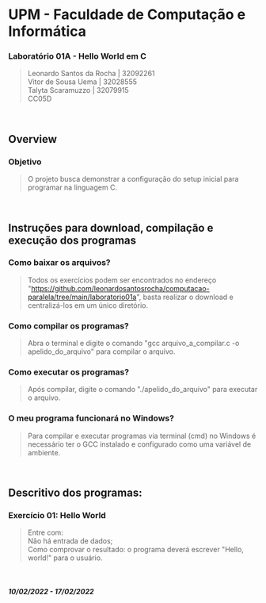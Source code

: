 # UPM - Faculdade de Computação e Informática

### Laboratório 01A - Hello World em C
> Leonardo Santos da Rocha | 32092261</br>
Vitor de Sousa Uema | 32028555</br>
Talyta Scaramuzzo | 32079915</br>
CC05D

</br>

## Overview

### Objetivo
> O projeto busca demonstrar a configuração do setup inicial para programar na linguagem C.

</br>

## Instruções para download, compilação e execução dos programas

### Como baixar os arquivos?
> Todos os exercícios podem ser encontrados no endereço "https://github.com/leonardosantosrocha/computacao-paralela/tree/main/laboratorio01a", basta realizar o download e centralizá-los em um único diretório.

### Como compilar os programas?
> Abra o terminal e digite o comando "gcc arquivo_a_compilar.c -o apelido_do_arquivo" para compilar o arquivo.

### Como executar os programas?
> Após compilar, digite o comando "./apelido_do_arquivo"  para executar o arquivo.

### O meu programa funcionará no Windows?
> Para compilar e executar programas via terminal (cmd) no Windows é necessário ter o GCC instalado e configurado como uma variável de ambiente.

</br>

## Descritivo dos programas:
### Exercício 01: Hello World
> Entre com:</br>
> Não há entrada de dados;</br>
> Como comprovar o resultado: o programa deverá escrever "Hello, world!" para o usuário.</br>

</br>

##### 10/02/2022 - 17/02/2022
